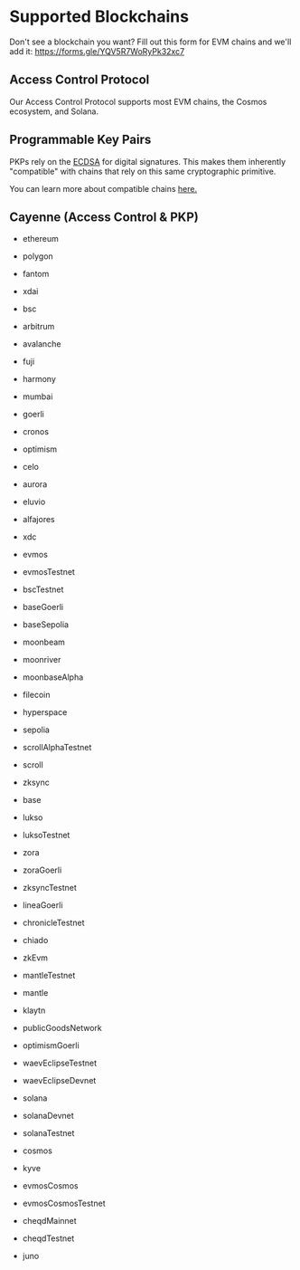 # Supported Blockchains
Don't see a blockchain you want?  Fill out this form for EVM chains and we'll add it: https://forms.gle/YQV5R7WoRyPk32xc7

## Access Control Protocol
 Our Access Control Protocol supports most EVM chains, the Cosmos ecosystem, and Solana.

## Programmable Key Pairs
 PKPs rely on the [ECDSA](https://blog.cloudflare.com/ecdsa-the-digital-signature-algorithm-of-a-better-internet/) for digital signatures. This makes them inherently "compatible" with chains that rely on this same cryptographic primitive.

You can learn more about compatible chains [here.](http://ethanfast.com/top-crypto.html)

## Cayenne (Access Control & PKP)

- ethereum

- polygon

- fantom

- xdai

- bsc

- arbitrum

- avalanche

- fuji

- harmony

- mumbai

- goerli

- cronos

- optimism

- celo

- aurora

- eluvio

- alfajores

- xdc

- evmos

- evmosTestnet

- bscTestnet

- baseGoerli

- baseSepolia

- moonbeam

- moonriver

- moonbaseAlpha

- filecoin

- hyperspace

- sepolia

- scrollAlphaTestnet

- scroll

- zksync

- base

- lukso

- luksoTestnet

- zora

- zoraGoerli

- zksyncTestnet

- lineaGoerli

- chronicleTestnet

- chiado

- zkEvm

- mantleTestnet

- mantle

- klaytn

- publicGoodsNetwork

- optimismGoerli

- waevEclipseTestnet

- waevEclipseDevnet

- solana

- solanaDevnet

- solanaTestnet

- cosmos

- kyve

- evmosCosmos

- evmosCosmosTestnet

- cheqdMainnet

- cheqdTestnet

- juno

